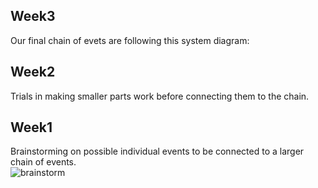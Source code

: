 ## Week3
Our final chain of evets are following this system diagram: 

## Week2
Trials in making smaller parts work before connecting them to the chain. 

## Week1
Brainstorming on possible individual events to be connected to a larger chain of events.  
![brainstorm](/accd-ctsp21/blob/docs/brainstorm.png)
